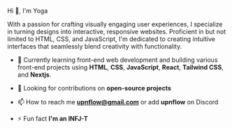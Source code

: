Hi 👋, I'm Yoga

With a passion for crafting visually engaging user experiences, I specialize in turning designs into interactive, responsive websites. Proficient in but not limited to HTML, CSS, and JavaScript, I'm dedicated to creating intuitive interfaces that seamlessly blend creativity with functionality.

- 🌱 Currently learning front-end web development and building various front-end projects using **HTML**, **CSS**, **JavaScript**, **React**, **Tailwind CSS**, and **Nextjs**.

- 👯 Looking for contributions on **open-source projects**

- 📫 How to reach me **upnflow@gmail.com** or add **upnflow** on Discord

- ⚡ Fun fact **I'm an INFJ-T**

<!---
yogskr/yogskr is a ✨ special ✨ repository because its `README.md` (this file) appears on your GitHub profile.
You can click the Preview link to take a look at your changes.
--->
